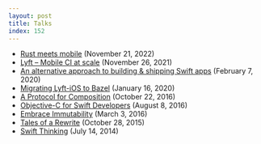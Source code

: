 ```yaml
---
layout: post
title: Talks
index: 152
---
```


- [Rust meets mobile](https://www.youtube.com/watch?v=e2ID05dpJzo) (November 21, 2022)
- [Lyft – Mobile CI at scale](https://www.youtube.com/watch?v=dOVi4FcANFo) (November 26, 2021)
- [An alternative approach to building & shipping Swift apps](https://www.youtube.com/watch?v=-u40WqvdRsg) (February 7, 2020)
- [Migrating Lyft-iOS to Bazel](https://www.youtube.com/watch?v=NAPeWoimGx8) (January 16, 2020)
- [A Protocol for Composition](https://www.youtube.com/watch?v=X_aDFEl8Qko) (October 22, 2016)
- [Objective-C for Swift Developers](https://www.youtube.com/watch?v=HsbqP-x7CZU) (August 8, 2016)
- [Embrace Immutability](https://www.youtube.com/watch?v=35drMYk89rE) (March 3, 2016)
- [Tales of a Rewrite](https://www.youtube.com/watch?v=intKPShPkwA) (October 28, 2015)
- [Swift Thinking](https://www.youtube.com/watch?v=P__RfV-YdLk) (July 14, 2014)
